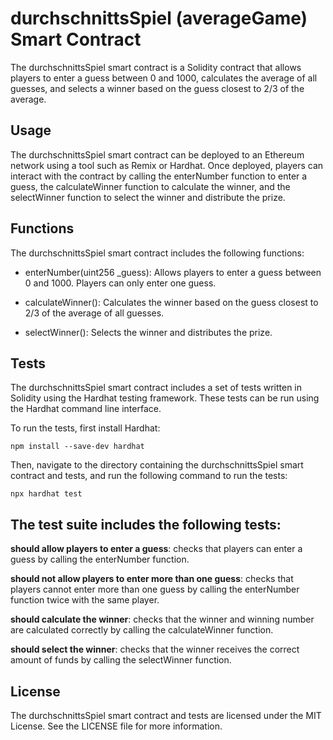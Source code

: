 # durchschnittsSpiel (averageGame) Smart Contract
The durchschnittsSpiel smart contract is a Solidity contract that allows players to enter a guess between 0 and 1000, calculates the average of all guesses, and selects a winner based on the guess closest to 2/3 of the average.

## Usage
The durchschnittsSpiel smart contract can be deployed to an Ethereum network using a tool such as Remix or Hardhat. Once deployed, players can interact with the contract by calling the enterNumber function to enter a guess, the calculateWinner function to calculate the winner, and the selectWinner function to select the winner and distribute the prize.

## Functions
The durchschnittsSpiel smart contract includes the following functions:

- enterNumber(uint256 _guess): Allows players to enter a guess between 0 and 1000. Players can only enter one guess.

- calculateWinner(): Calculates the winner based on the guess closest to 2/3 of the average of all guesses.

- selectWinner(): Selects the winner and distributes the prize.

## Tests
The durchschnittsSpiel smart contract includes a set of tests written in Solidity using the Hardhat testing framework. These tests can be run using the Hardhat command line interface.

To run the tests, first install Hardhat:

```npm install --save-dev hardhat```

Then, navigate to the directory containing the durchschnittsSpiel smart contract and tests, and run the following command to run the tests:

```npx hardhat test```

## The test suite includes the following tests:

**should allow players to enter a guess**: checks that players can enter a guess by calling the enterNumber function.

**should not allow players to enter more than one guess**: checks that players cannot enter more than one guess by calling the enterNumber function twice with the same player.

**should calculate the winner**: checks that the winner and winning number are calculated correctly by calling the calculateWinner function.

**should select the winner**: checks that the winner receives the correct amount of funds by calling the selectWinner function.

## License
The durchschnittsSpiel smart contract and tests are licensed under the MIT License. See the LICENSE file for more information.